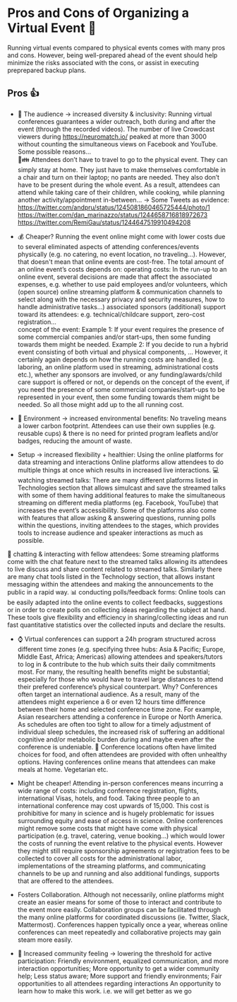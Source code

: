 # Pros and Cons of Organizing a Virtual Event 📁
Running virtual events compared to physical events comes with many pros and cons. However, being well-prepared ahead of the event should help minimize the risks associated with the cons, or assist in executing preprepared backup plans.
	
## Pros 👍
- 👀 The audience → increased diversity & inclusivity: 
Running virtual conferences guarantees a wider outreach, both during and after the event (through the recorded videos). The number of live Crowdcast viewers during https://neuromatch.io/ peaked at more than 3000 without counting the simultaneous views on Facebook and YouTube. Some possible reasons…       
🏡👪 Attendees don’t have to travel to go to the physical event. They can simply stay at home. They just have to make themselves comfortable in a chair and turn on their laptop; no pants are needed. They also don’t have to be present during the whole event. As a result, attendees can attend while taking care of their children, while cooking, while planning another activity/appointment in-between… 
→ Some Tweets as evidence:
https://twitter.com/andpru/status/1245081860465725444/photo/1 https://twitter.com/dan_marinazzo/status/1244658716818972673    https://twitter.com/RemiGau/status/1244647519910494208
- 💰 Cheaper? Running the event online might come with lower costs due to several eliminated aspects of attending conferences/events physically (e.g. no catering, no event location, no traveling…). However, that doesn't mean that online events are cost-free. The total amount of an online event’s costs depends on:
operating costs: In the run-up to an online event, several decisions are made that affect the associated expenses, e.g. whether to use paid employees and/or volunteers, which (open source) online streaming platform & communication channels to select along with the necessary privacy and security measures, how to handle administrative tasks...)
associated sponsors
(additional) support toward its attendees: e.g. technical/childcare support, zero-cost registration…  
concept of the event: 
Example 1: 
If your event requires the presence of some commercial companies and/or start-ups, then some funding towards them might be needed. 
Example 2: 
If you decide to run a hybrid event consisting of both virtual and physical components, ... However, it certainly again depends on how the running costs are handled (e.g. laboring, an online platform used in streaming, administrational costs etc.), whether any sponsors are involved, or any funding/awards/child care support is offered or not, or depends on the concept of the event, if you need the presence of some commercial companies/start-ups to be represented in your event, then some funding towards them might be needed. So all those might add up to the all running cost. 

- 🌳 Environment → increased environmental benefits:
No traveling means a lower carbon footprint. 
Attendees can use their own supplies (e.g. reusable cups) & there is no need for printed program leaflets and/or badges, reducing the amount of waste.

- Setup → increased flexibility + healthier:
Using the online platforms for data streaming and interactions
Online platforms allow attendees to do multiple things at once which results in increased live interactions. 
💻 watching streamed talks: There are many different platforms listed in Technologies section that allows simulcast and save the streamed talks with some of them having additional features to make the simultaneous streaming on different media platforms (eg. Facebook, YouTube) that increases the event’s accessibility. Some of the platforms also come with features that allow asking & answering questions, running polls within the questions, inviting attendees to the stages, which provides tools to increase audience and speaker interactions as much as possible.

💬 chatting & interacting with fellow attendees: Some streaming platforms come with the chat feature next to the streamed talks allowing its attendees to live discuss and share content related to streamed talks. Similarly there are many chat tools listed in the Technology section, that allows instant messaging within the attendees and making the announcements to the public in a rapid way. 
📊 conducting polls/feedback forms: Online tools can be easily adapted into the online events to collect feedbacks, suggestions or in order to create polls on collecting ideas regarding the subject at hand. These tools give flexibility and efficiency in sharing/collecting ideas and run fast quantitative statistics over the collected inputs and declare the results. 

- ⌚️ Virtual conferences can support a 24h program structured across different time zones (e.g. specifying three hubs: Asia & Pacific; Europe, Middle East, Africa; Americas) allowing attendees and speakers/tutors to log in & contribute to the hub which suits their daily commitments most. For many, the resulting health benefits might be substantial; especially for those who would have to travel large distances to attend their prefered conference’s physical counterpart. Why? Conferences often target an international audience. As a result, many of the attendees might experience a 6 or even 12 hours time difference between their home and selected conference time zone. For example, Asian researchers attending a conference in Europe or North America. As schedules are often too tight to allow for a timely adjustment of individual sleep schedules, the increased risk of suffering an additional cognitive and/or metabolic burden during and maybe even after the conference is undeniable.
🍴 Conference locations often have limited choices for food, and often attendees are provided with often unhealthy options. Having conferences online means that attendees can make meals at home. Vegetarian etc.

- Might be cheaper! 
Attending in-person conferences means incurring a wide range of costs: including conference registration, flights, international Visas, hotels, and food. Taking three people to an international conference may cost upwards of 15,000. This cost is prohibitive for many in science and is hugely problematic for issues surrounding equity and ease of access in science.
Online conferences might remove some costs that might have come with physical participation (e.g. travel, catering, venue booking...) which would lower the costs of running the event relative to the physical events. However they might still require sponsorship agreements or registration fees to be collected to cover all costs for the administrational labor, implementations of the streaming platforms, and communicating channels to be up and running and also additional fundings, supports that are offered to the attendees.

- Fosters Collaboration. 
Although not necessarily, online platforms might create an easier means for some of those to interact and contribute to the event more easily.
Collaboration groups can be facilitated through the many online platforms for coordinated discussions (ie. Twitter, Slack, Mattermost).
Conferences happen typically once a year, whereas online conferences can meet repeatedly and collaborative projects may gain steam more easily. 

- 🙌 Increased community feeling → lowering the threshold for active participation: 
Friendly environment, equalized communication, and more interaction opportunities; More opportunity to get a wider community help; Less status aware; More support and friendly environments; Fair opportunities to all attendees regarding interactions
An opportunity to learn how to make this work. i.e. we will get better as we go